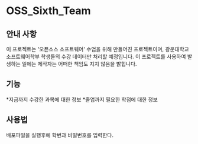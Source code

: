 # OSS_Sixth_Team

## 안내 사항
이 프로젝트는 '오픈소스 소프트웨어' 수업을 위해 만들어진 프로젝트이며, 광운대학교 소프트웨어학부 학생들의 수강 데이터만 처리할 예정입니다. 이 프로젝트를 사용하여 발생하는 일에는 제작자는 어떠한 책임도 지지 않음을 밝힙니다.

## 기능

*지금까지 수강한 과목에 대한 정보
*졸업까지 필요한 학점에 대한 정보

## 사용법

배포파일을 실행후에 학번과 비밀번호를 입력한다.
